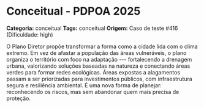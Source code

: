 # Conceitual - PDPOA 2025

**Categoria:** conceitual
**Tags:** conceitual
**Origem:** Caso de teste #416 (Dificuldade: high)

O Plano Diretor propõe transformar a forma como a cidade lida com o clima extremo. Em vez de afastar a população das áreas vulneráveis, o plano organiza o território com foco na adaptação --- fortalecendo a drenagem urbana, valorizando soluções baseadas na natureza e conectando áreas verdes para formar redes ecológicas. Áreas expostas a alagamentos passam a ser priorizadas para investimentos públicos, com infraestrutura segura e resiliência ambiental. É uma nova forma de planejar: reconhecendo os riscos, mas sem abandonar quem mais precisa de proteção.